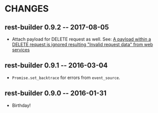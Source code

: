 # CHANGES

## rest-builder 0.9.2 -- 2017-08-05

* Attach payload for DELETE request as well. See:
  [A payload within a DELETE request is ignored resulting "Invalid request data" from web services](https://github.com/godfat/rest-core/issues/25)

## rest-builder 0.9.1 -- 2016-03-04

* `Promise.set_backtrace` for errors from `event_source`.

## rest-builder 0.9.0 -- 2016-01-31

* Birthday!
